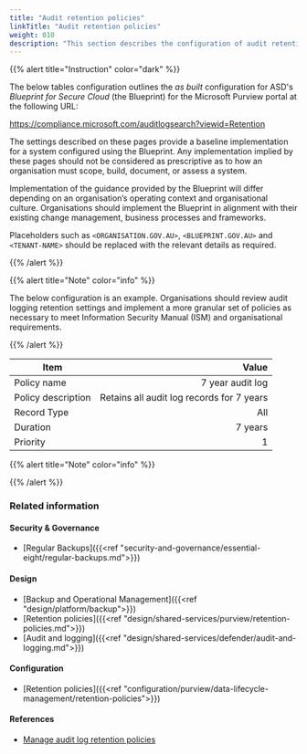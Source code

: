 ```yaml
---
title: "Audit retention policies"
linkTitle: "Audit retention policies"
weight: 010
description: "This section describes the configuration of audit retention policies within Microsoft Purview associated with systems built according to the guidance provided by ASD's Blueprint for Secure Cloud."
---
```


{{% alert title="Instruction" color="dark" %}}

The below tables configuration outlines the *as built* configuration for ASD's *Blueprint for Secure Cloud* (the Blueprint) for the Microsoft Purview portal at the following URL:

<https://compliance.microsoft.com/auditlogsearch?viewid=Retention>

The settings described on these pages provide a baseline implementation for a system configured using the Blueprint. Any implementation implied by these pages should not be considered as prescriptive as to how an organisation must scope, build, document, or assess a system.

Implementation of the guidance provided by the Blueprint will differ depending on an organisation’s operating context and organisational culture. Organisations should implement the Blueprint in alignment with their existing change management, business processes and frameworks.

Placeholders such as `<ORGANISATION.GOV.AU>`, `<BLUEPRINT.GOV.AU>` and `<TENANT-NAME>` should be replaced with the relevant details as required.

{{% /alert %}}

{{% alert title="Note" color="info" %}}

The below configuration is an example. Organisations should review audit logging retention settings and implement a more granular set of policies as necessary to meet Information Security Manual (ISM) and organisational requirements.

{{% /alert %}}

| Item               |                                     Value |
| ------------------ | ----------------------------------------: |
| Policy name        |                          7 year audit log |
| Policy description | Retains all audit log records for 7 years |
| Record Type        |                                       All |
| Duration           |                                   7 years |
| Priority           |                                         1 |

{{% alert title="Note" color="info" %}}

{{% /alert %}}

### Related information

#### Security & Governance

* [Regular Backups]({{<ref "security-and-governance/essential-eight/regular-backups.md">}})

#### Design

* [Backup and Operational Management]({{<ref "design/platform/backup">}})
* [Retention policies]({{<ref "design/shared-services/purview/retention-policies.md">}})
* [Audit and logging]({{<ref "design/shared-services/defender/audit-and-logging.md">}})

#### Configuration

* [Retention policies]({{<ref "configuration/purview/data-lifecycle-management/retention-policies">}})

#### References

* [Manage audit log retention policies](https://learn.microsoft.com/purview/audit-log-retention-policies)
